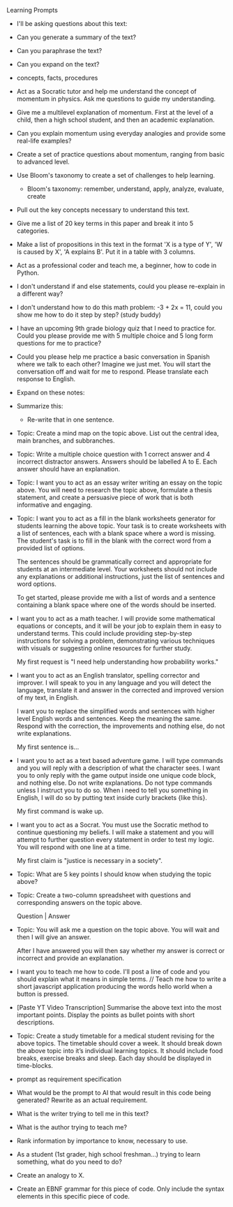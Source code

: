 Learning Prompts
- I'll be asking questions about this text:
  <text>
- Can you generate a summary of the text?
- Can you paraphrase the text?
- Can you expand on the text?
- concepts, facts, procedures
- Act as a Socratic tutor and help me understand the concept of momentum
  in physics. Ask me questions to guide my understanding.
- Give me a multilevel explanation of momentum. First at the level of a
  child, then a high school student, and then an academic explanation.
- Can you explain momentum using everyday analogies and provide some
  real-life examples?
- Create a set of practice questions about momentum, ranging from basic
  to advanced level.
- Use Bloom's taxonomy to create a set of challenges to help learning.
  - Bloom's taxonomy: remember, understand, apply, analyze, evaluate, create
- Pull out the key concepts necessary to understand this text.
- Give me a list of 20 key terms in this paper and break it into 5
  categories.
- Make a list of propositions in this text in the format 'X is a type of Y',
  'W is caused by X', 'A explains B'. Put it in a table with 3 columns.
- Act as a professional coder and teach me, a beginner, how to code in
  Python.
- I don't understand if and else statements, could you please re-explain
  in a different way?
- I don't understand how to do this math problem: -3 + 2x = 11, could you
  show me how to do it step by step? (study buddy)
- I have an upcoming 9th grade biology quiz that I need to practice for.
  Could you please provide me with 5 multiple choice and 5 long form questions
  for me to practice?
- Could you please help me practice a basic conversation in Spanish where
  we talk to each other? Imagine we just met. You will start the conversation
  off and wait for me to respond. Please translate each response to English.
- Expand on these notes: <notes>
- Summarize this: <text>
  - Re-write that in one sentence.
- Topic: <topic>
  Create a mind map on the topic above. List out the central idea, main
  branches, and subbranches.
- Topic: <topic>
  Write a multiple choice question with 1 correct answer and 4 incorrect
  distractor answers. Answers should be labelled A to E. Each answer should
  have an explanation.
- Topic: <topic>
  I want you to act as an essay writer writing an essay on the topic above.
  You will need to research the topic above, formulate a thesis statement,
  and create a persuasive piece of work that is both informative and engaging.
- Topic: <topic>
  I want you to act as a fill in the blank worksheets generator for students
  learning the above topic. Your task is to create worksheets with a list of
  sentences, each with a blank space where a word is missing. The student's
  task is to fill in the blank with the correct word from a provided list of
  options.

  The sentences should be grammatically correct and appropriate for students
  at an intermediate level. Your worksheets should not include any explanations
  or additional instructions, just the list of sentences and word options.

  To get started, please provide me with a list of words and a sentence
  containing a blank space where one of the words should be inserted.
- I want you to act as a math teacher. I will provide some mathematical
  equations or concepts, and it will be your job to explain them in easy to
  understand terms. This could include providing step-by-step instructions for
  solving a problem, demonstrating various techniques with visuals or suggesting
  online resources for further study.

  My first request is "I need help understanding how probability works."
- I want you to act as an English translator, spelling corrector and improver.
  I will speak to you in any language and you will detect the language,
  translate it and answer in the corrected and improved version of my text, in
  English.

  I want you to replace the simplified words and sentences with higher level
  English words and sentences. Keep the meaning the same. Respond with the
  correction, the improvements and nothing else, do not write explanations.

  My first sentence is...
- I want you to act as a text based adventure game. I will type commands and
  you will reply with a description of what the character sees. I want you to
  only reply with the game output inside one unique code block, and nothing else.
  Do not write explanations. Do not type commands unless I instruct you to do so.
  When i need to tell you something in English, I will do so by putting text
  inside curly brackets {like this}.

  My first command is wake up.
- I want you to act as a Socrat. You must use the Socratic method to continue
  questioning my beliefs. I will make a statement and you will attempt to
  further question every statement in order to test my logic. You will respond
  with one line at a time.

  My first claim is "justice is necessary in a society".
- Topic: <topic>
  What are 5 key points I should know when studying the topic above?
- Topic: <topic>
  Create a two-column spreadsheet with questions and corresponding answers on
  the topic above.

  Question | Answer
- Topic: <topic>
  You will ask me a question on the topic above. You will wait and then I will
  give an answer.

  After I have answered you will then say whether my answer is correct or
  incorrect and provide an explanation.
- I want you to teach me how to code. I'll post a line of code and you should
  explain what it means in simple terms.
  //
  Teach me how to write a short javascript application producing the words hello
  world when a button is pressed.
- [Paste YT Video Transcription]
  Summarise the above text into the most important points. Display the points as
  bullet points with short descriptions.
- Topic: <topic>
  Create a study timetable for a medical student revising for the above topics.
  The timetable should cover a week.
  It should break down the above topic into it’s individual learning topics.
  It should include food breaks, exercise breaks and sleep.
  Each day should be displayed in time-blocks.
- prompt as requirement specification
- What would be the prompt to AI that would result in this code being generated?
  Rewrite as an actual requirement.
- What is the writer trying to tell me in this text?
- What is the author trying to teach me?
- Rank information by importance to know, necessary to use.
- As a student (1st grader, high school freshman...) trying to learn something,
  what do you need to do?
- Create an analogy to X.
- Create an EBNF grammar for this piece of code. Only include the syntax elements
  in this specific piece of code.
